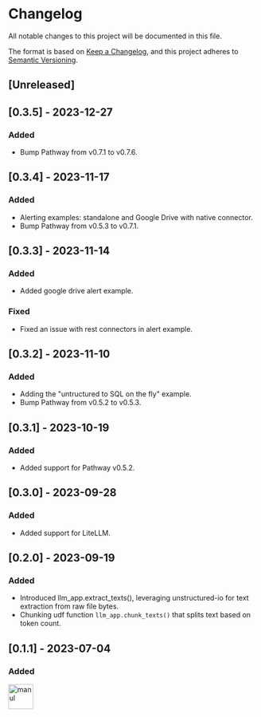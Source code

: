 # Changelog

All notable changes to this project will be documented in this file.

The format is based on [Keep a Changelog](https://keepachangelog.com/en/1.1.0/),
and this project adheres to [Semantic Versioning](https://semver.org/spec/v2.0.0.html).

## [Unreleased]

## [0.3.5] - 2023-12-27

### Added
- Bump Pathway from v0.7.1 to v0.7.6.

## [0.3.4] - 2023-11-17

### Added
- Alerting examples: standalone and Google Drive with native connector.
- Bump Pathway from v0.5.3 to v0.7.1.

## [0.3.3] - 2023-11-14

### Added
- Added google drive alert example.

### Fixed
- Fixed an issue with rest connectors in alert example.

## [0.3.2] - 2023-11-10

### Added
- Adding the "untructured to SQL on the fly" example.
- Bump Pathway from v0.5.2 to v0.5.3.

## [0.3.1] - 2023-10-19

### Added
- Added support for Pathway v0.5.2.

## [0.3.0] - 2023-09-28

### Added
- Added support for LiteLLM.

## [0.2.0] - 2023-09-19

### Added
- Introduced llm_app.extract_texts(), leveraging unstructured-io for text extraction from raw file bytes.
- Chunking udf function `llm_app.chunk_texts()` that splits text based on token count.

## [0.1.1] - 2023-07-04

### Added

<img src="https://d14l3brkh44201.cloudfront.net/PathwayManul.svg"  alt="manul" width="50px"></img>


